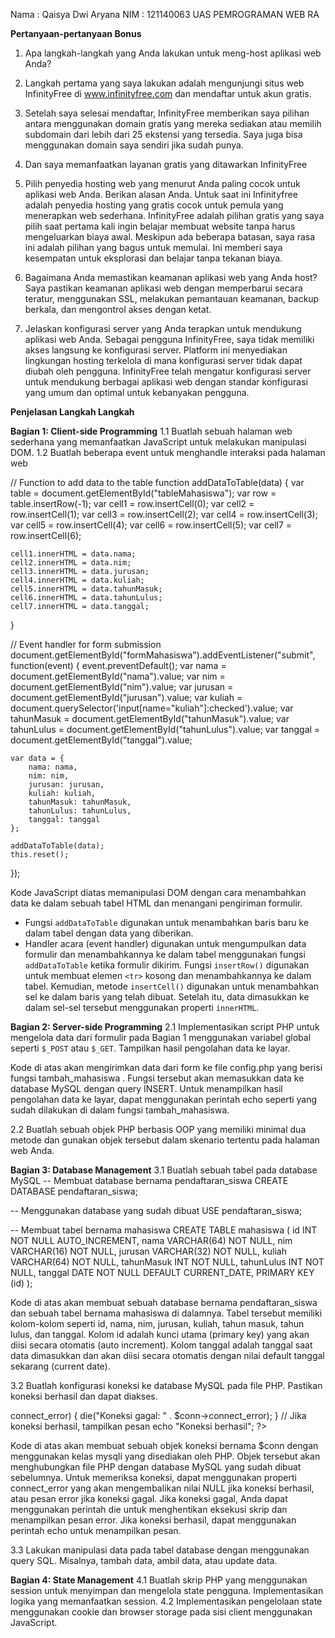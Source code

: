 Nama : Qaisya Dwi Aryana
NIM : 121140063
UAS PEMROGRAMAN WEB RA

**Pertanyaan-pertanyaan Bonus**
1.	Apa langkah-langkah yang Anda lakukan untuk meng-host aplikasi web Anda?
   1. Langkah pertama yang saya lakukan adalah mengunjungi situs web InfinityFree di www.infinityfree.com dan mendaftar untuk akun gratis.
   2. Setelah saya selesai mendaftar, InfinityFree memberikan saya pilihan antara menggunakan domain gratis yang mereka sediakan atau memilih subdomain dari lebih dari 25 ekstensi yang tersedia. Saya juga bisa menggunakan domain saya sendiri jika sudah punya.
   3. Dan saya memanfaatkan layanan gratis yang ditawarkan InfinityFree
      
2.	Pilih penyedia hosting web yang menurut Anda paling cocok untuk aplikasi web Anda. Berikan alasan Anda.
Untuk saat ini Infinityfree adalah penyedia hosting yang gratis cocok untuk pemula yang menerapkan web sederhana. InfinityFree adalah pilihan gratis yang saya pilih saat
pertama kali ingin belajar membuat website tanpa harus mengeluarkan biaya awal. Meskipun ada beberapa batasan, saya rasa ini adalah pilihan yang bagus untuk memulai. Ini memberi saya kesempatan untuk eksplorasi dan belajar tanpa tekanan biaya.
  	
3.	Bagaimana Anda memastikan keamanan aplikasi web yang Anda host?
   Saya pastikan keamanan aplikasi web dengan memperbarui secara teratur, menggunakan SSL, melakukan pemantauan keamanan, backup berkala, dan mengontrol akses dengan ketat.
  	
4.	Jelaskan konfigurasi server yang Anda terapkan untuk mendukung aplikasi web Anda.
   Sebagai pengguna InfinityFree, saya tidak memiliki akses langsung ke konfigurasi server. Platform ini menyediakan lingkungan hosting terkelola di mana konfigurasi server tidak dapat diubah oleh pengguna. InfinityFree telah mengatur konfigurasi server untuk mendukung berbagai aplikasi web dengan standar konfigurasi yang umum dan optimal untuk kebanyakan pengguna.

   **Penjelasan Langkah Langkah**
   
**Bagian 1: Client-side Programming**
1.1 Buatlah sebuah halaman web sederhana yang memanfaatkan JavaScript untuk melakukan manipulasi DOM. 
1.2 Buatlah beberapa event untuk menghandle interaksi pada halaman web

// Function to add data to the table
function addDataToTable(data) {
    var table = document.getElementById("tableMahasiswa");
    var row = table.insertRow(-1);
    var cell1 = row.insertCell(0);
    var cell2 = row.insertCell(1);
    var cell3 = row.insertCell(2);
    var cell4 = row.insertCell(3);
    var cell5 = row.insertCell(4);
    var cell6 = row.insertCell(5);
    var cell7 = row.insertCell(6);

    cell1.innerHTML = data.nama;
    cell2.innerHTML = data.nim;
    cell3.innerHTML = data.jurusan;
    cell4.innerHTML = data.kuliah;
    cell5.innerHTML = data.tahunMasuk;
    cell6.innerHTML = data.tahunLulus;
    cell7.innerHTML = data.tanggal;
}

// Event handler for form submission
document.getElementById("formMahasiswa").addEventListener("submit", function(event) {
    event.preventDefault();
    var nama = document.getElementById("nama").value;
    var nim = document.getElementById("nim").value;
    var jurusan = document.getElementById("jurusan").value;
    var kuliah = document.querySelector('input[name="kuliah"]:checked').value;
    var tahunMasuk = document.getElementById("tahunMasuk").value;
    var tahunLulus = document.getElementById("tahunLulus").value;
    var tanggal = document.getElementById("tanggal").value;

    var data = {
        nama: nama,
        nim: nim,
        jurusan: jurusan,
        kuliah: kuliah,
        tahunMasuk: tahunMasuk,
        tahunLulus: tahunLulus,
        tanggal: tanggal
    };

    addDataToTable(data);
    this.reset();
});

Kode JavaScript diatas memanipulasi DOM dengan cara menambahkan data ke dalam sebuah tabel HTML dan menangani pengiriman formulir.
- Fungsi `addDataToTable` digunakan untuk menambahkan baris baru ke dalam tabel dengan data yang diberikan.
- Handler acara (event handler) digunakan untuk mengumpulkan data formulir dan menambahkannya ke dalam tabel menggunakan fungsi `addDataToTable` ketika formulir dikirim.
Fungsi `insertRow()` digunakan untuk membuat elemen `<tr>` kosong dan menambahkannya ke dalam tabel. Kemudian, metode `insertCell()` digunakan untuk menambahkan sel ke dalam baris yang telah dibuat. Setelah itu, data dimasukkan ke dalam sel-sel tersebut menggunakan properti `innerHTML`.

**Bagian 2: Server-side Programming**
2.1 Implementasikan script PHP untuk mengelola data dari formulir pada Bagian 1 menggunakan variabel global seperti `$_POST` atau `$_GET`.
Tampilkan hasil pengolahan data ke layar.
<?php
// Menangkap data dari form
$nama = $_POST['nama'];
$nim = $_POST['nim'];
$jurusan = $_POST['jurusan'];
$kuliah = $_POST['kuliah'];
$tahunMasuk = $_POST['tahunMasuk'];
$tahunLulus = $_POST['tahunLulus'];

// Memanggil fungsi tambah_mahasiswa yang sudah didefinisikan di file lain
require_once 'config.php';
tambah_mahasiswa($nama, $nim, $jurusan, $kuliah, $tahunMasuk, $tahunLulus);
?>

Kode di atas akan mengirimkan data dari form ke file config.php yang berisi fungsi tambah_mahasiswa . Fungsi tersebut akan memasukkan data ke database MySQL dengan query INSERT. Untuk menampilkan hasil pengolahan data ke layar, dapat menggunakan perintah echo seperti yang sudah dilakukan di dalam fungsi tambah_mahasiswa.

2.2 Buatlah sebuah objek PHP berbasis OOP yang memiliki minimal dua metode dan gunakan objek tersebut dalam skenario tertentu pada halaman web Anda.


**Bagian 3: Database Management**
3.1 Buatlah sebuah tabel pada database MySQL
-- Membuat database bernama pendaftaran_siswa
CREATE DATABASE pendaftaran_siswa;

-- Menggunakan database yang sudah dibuat
USE pendaftaran_siswa;

-- Membuat tabel bernama mahasiswa
CREATE TABLE mahasiswa (
    id INT NOT NULL AUTO_INCREMENT,
    nama VARCHAR(64) NOT NULL,
    nim VARCHAR(16) NOT NULL,
    jurusan VARCHAR(32) NOT NULL,
    kuliah VARCHAR(64) NOT NULL,
    tahunMasuk INT NOT NULL,
    tahunLulus INT NOT NULL,
    tanggal DATE NOT NULL DEFAULT CURRENT_DATE,
    PRIMARY KEY (id)
);

Kode di atas akan membuat sebuah database bernama pendaftaran_siswa dan sebuah tabel bernama mahasiswa di dalamnya. Tabel tersebut memiliki kolom-kolom seperti id, nama, nim, jurusan, kuliah, tahun masuk, tahun lulus, dan tanggal. Kolom id adalah kunci utama (primary key) yang akan diisi secara otomatis (auto increment). Kolom tanggal adalah tanggal saat data dimasukkan dan akan diisi secara otomatis dengan nilai default tanggal sekarang (current date).

3.2 Buatlah konfigurasi koneksi ke database MySQL pada file PHP. Pastikan koneksi berhasil dan dapat diakses.
<?php
// Menyimpan informasi koneksi ke variabel
$servername = "localhost";
$username = "root";
$password = "";
$dbname = "pendaftaran_siswa";

// Membuat koneksi ke database MySQL
$conn = new mysqli($servername, $username, $password, $dbname);

// Memeriksa koneksi
if ($conn->connect_error) {
    die("Koneksi gagal: " . $conn->connect_error);
}

// Jika koneksi berhasil, tampilkan pesan
echo "Koneksi berhasil";
?>

Kode di atas akan membuat sebuah objek koneksi bernama $conn dengan menggunakan kelas mysqli yang disediakan oleh PHP. Objek tersebut akan menghubungkan file PHP dengan database MySQL yang sudah dibuat sebelumnya. Untuk memeriksa koneksi, dapat menggunakan properti connect_error yang akan mengembalikan nilai NULL jika koneksi berhasil, atau pesan error jika koneksi gagal. Jika koneksi gagal, Anda dapat menggunakan perintah die untuk menghentikan eksekusi skrip dan menampilkan pesan error. Jika koneksi berhasil, dapat menggunakan perintah echo untuk menampilkan pesan.

3.3 Lakukan manipulasi data pada tabel database dengan menggunakan query SQL. Misalnya, tambah data, ambil data, atau update data.


**Bagian 4: State Management**
4.1 Buatlah skrip PHP yang menggunakan session untuk menyimpan dan mengelola state pengguna. Implementasikan logika yang memanfaatkan session.
4.2 Implementasikan pengelolaan state menggunakan cookie dan browser storage pada sisi client menggunakan JavaScript.



